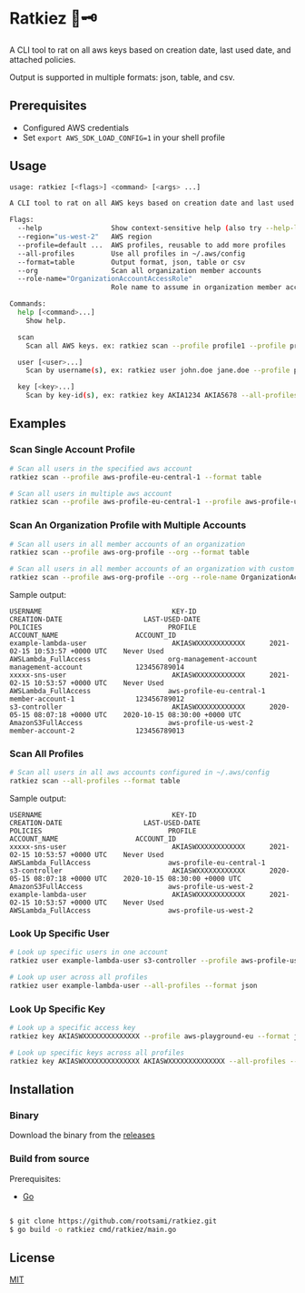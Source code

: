 # Ratkiez :rat::old_key:

A CLI tool to rat on all aws keys based on creation date, last used date, and attached policies.

Output is supported in multiple formats: json, table, and csv.

## Prerequisites

- Configured AWS credentials
- Set `export AWS_SDK_LOAD_CONFIG=1` in your shell profile

## Usage

```bash
usage: ratkiez [<flags>] <command> [<args> ...]

A CLI tool to rat on all AWS keys based on creation date and last used date

Flags:
  --help                 Show context-sensitive help (also try --help-long and --help-man).
  --region="us-west-2"   AWS region
  --profile=default ...  AWS profiles, reusable to add more profiles
  --all-profiles         Use all profiles in ~/.aws/config
  --format=table         Output format, json, table or csv
  --org                  Scan all organization member accounts
  --role-name="OrganizationAccountAccessRole"  
                         Role name to assume in organization member accounts

Commands:
  help [<command>...]
    Show help.

  scan
    Scan all AWS keys. ex: ratkiez scan --profile profile1 --profile profile2

  user [<user>...]
    Scan by username(s), ex: ratkiez user john.doe jane.doe --profile profile1

  key [<key>...]
    Scan by key-id(s), ex: ratkiez key AKIA1234 AKIA5678 --all-profiles
```

## Examples

### Scan Single Account Profile
```bash
# Scan all users in the specified aws account
ratkiez scan --profile aws-profile-eu-central-1 --format table

# Scan all users in multiple aws account
ratkiez scan --profile aws-profile-eu-central-1 --profile aws-profile-us-west-2 --format table

```

### Scan An Organization Profile with Multiple Accounts
```bash
# Scan all users in all member accounts of an organization
ratkiez scan --profile aws-org-profile --org --format table

# Scan all users in all member accounts of an organization with custom role name
ratkiez scan --profile aws-org-profile --org --role-name OrganizationAccountAccessRole --format table
```
Sample output:
```
USERNAME                                KEY-ID                  CREATION-DATE                    LAST-USED-DATE                 POLICIES                               PROFILE                    ACCOUNT_NAME                   ACCOUNT_ID
example-lambda-user                     AKIASWXXXXXXXXXXXX      2021-02-15 10:53:57 +0000 UTC    Never Used                     AWSLambda_FullAccess                   org-management-account     management-account             123456789014
xxxxx-sns-user                          AKIASWXXXXXXXXXXXX      2021-02-15 10:53:57 +0000 UTC    Never Used                     AWSLambda_FullAccess                   aws-profile-eu-central-1   member-account-1               123456789012
s3-controller                           AKIASWXXXXXXXXXXXX      2020-05-15 08:07:18 +0000 UTC    2020-10-15 08:30:00 +0000 UTC  AmazonS3FullAccess                     aws-profile-us-west-2      member-account-2               123456789013
```


### Scan All Profiles
```bash
# Scan all users in all aws accounts configured in ~/.aws/config
ratkiez scan --all-profiles --format table
```

Sample output:
```
USERNAME                                KEY-ID                  CREATION-DATE                    LAST-USED-DATE                 POLICIES                               PROFILE                    ACCOUNT_NAME                   ACCOUNT_ID
xxxxx-sns-user                          AKIASWXXXXXXXXXXXX      2021-02-15 10:53:57 +0000 UTC    Never Used                     AWSLambda_FullAccess                   aws-profile-eu-central-1
s3-controller                           AKIASWXXXXXXXXXXXX      2020-05-15 08:07:18 +0000 UTC    2020-10-15 08:30:00 +0000 UTC  AmazonS3FullAccess                     aws-profile-us-west-2
example-lambda-user                     AKIASWXXXXXXXXXXXX      2021-02-15 10:53:57 +0000 UTC    Never Used                     AWSLambda_FullAccess                   aws-profile-us-west-2
```

### Look Up Specific User
```bash
# Look up specific users in one account
ratkiez user example-lambda-user s3-controller --profile aws-profile-us-west-2 --format json

# Look up user across all profiles
ratkiez user example-lambda-user --all-profiles --format json
```

### Look Up Specific Key
```bash
# Look up a specific access key
ratkiez key AKIASWXXXXXXXXXXXXXX --profile aws-playground-eu --format json

# Look up specific keys across all profiles
ratkiez key AKIASWXXXXXXXXXXXXXX AKIASWXXXXXXXXXXXXXX --all-profiles --format json
```

## Installation

### Binary

Download the binary from the [releases](https://github.com/rootsami/ratkiez/releases)

### Build from source

Prerequisites:
- [Go](https://golang.org/doc/install)

```bash

$ git clone https://github.com/rootsami/ratkiez.git
$ go build -o ratkiez cmd/ratkiez/main.go

```

## License
[MIT](LICENSE)
